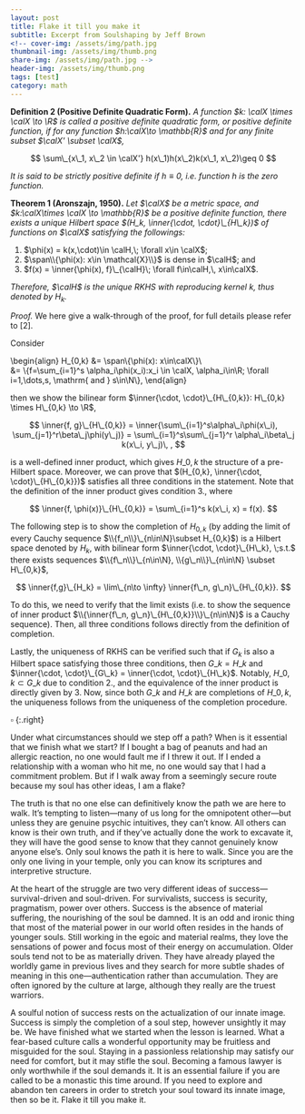 ```yaml
---
layout: post
title: Flake it till you make it
subtitle: Excerpt from Soulshaping by Jeff Brown
<!-- cover-img: /assets/img/path.jpg
thumbnail-img: /assets/img/thumb.png
share-img: /assets/img/path.jpg -->
header-img: /assets/img/thumb.png
tags: [test]
category: math
---
```


**Definition 2 (Positive Definite Quadratic Form).** _A function $k: \calX \times \calX \to \R$ is called a positive definite quadratic form, or positive definite function, if for any function $h:\calX\to \mathbb{R}$ and for any finite subset $\calX' \subset \calX$,_

$$
	\sum\_{x\_1, x\_2 \in \calX'} h(x\_1)h(x\_2)k(x\_1, x\_2)\geq 0
$$

_It is said to be strictly positive definite if $h\equiv 0$, i.e. function $h$ is the zero function._

**Theorem 1 (Aronszajn, 1950).** _Let $\calX$ be a metric space, and $k:\calX\times \calX \to \mathbb{R}$ be a positive definite function, there exists a unique Hilbert space $(H_k, \inner{\cdot, \cdot}\_{H\_k})$ of functions on $\calX$ satisfying the followings:_
1. $\phi(x) = k(x,\cdot)\in \calH,\; \forall x\in \calX$;
2. $\span\\{\phi(x): x\in \mathcal{X}\\}$ is dense in $\calH$; and
3. $f(x) = \inner{\phi(x), f}\_{\calH}\; \forall f\in\calH,\, x\in\calX$.

_Therefore, $\calH$ is the unique RKHS with reproducing kernel $k$, thus denoted by $H_k$._

_Proof._ We here give a walk-through of the proof, for full details please refer to [2].

Consider 

\begin{align}
	H\_{0,k} &= \span\\{\phi(x): x\in\calX\\}\\\
	&= \\{f=\sum_{i=1}^s \alpha\_i\phi(x\_i):x\_i \in \calX, \alpha\_i\in\R\; \forall i=1,\dots,s, \mathrm{ and } s\in\N\\},
\end{align}

then we show the bilinear form $\inner{\cdot, \cdot}\_{H\_{0,k}}: H\_{0,k} \times H\_{0,k} \to \R$,

$$
	\inner{f, g}\_{H\_{0,k}}
	= \inner{\sum\_{i=1}^s\alpha\_i\phi(x\_i), \sum_{j=1}^r\beta\_j\phi(y\_j)}
	= \sum\_{i=1}^s\sum\_{j=1}^r \alpha\_i\beta\_j k(x\_i, y\_j)\, ,
$$

is a well-defined inner product, which gives $H\_{0,k}$ the structure of a pre-Hilbert space. Moreover, we can prove that $(H_{0,k}, \inner{\cdot, \cdot}\_{H\_{0,k}})$ satisfies all three conditions in the statement. Note that the definition of the inner product gives condition 3., where 

$$
	\inner{f, \phi(x)}\_{H\_{0,k}} = \sum\_{i=1}^s k(x\_i, x) = f(x).
$$

The following step is to show the completion of $H_{0,k}$ (by adding the limit of every Cauchy sequence $\\{f_n\\}\_{n\in\N}\subset H_{0,k}$) is a Hilbert space denoted by $H_k$, with bilinear form $\inner{\cdot, \cdot}\_{H\_k}, \;s.t.$ there exists sequences $\\{f\_n\\}\_{n\in\N}, \\{g\_n\\}\_{n\in\N} \subset H\_{0,k}$,

$$
	\inner{f,g}\_{H_k} = \lim\_{n\to \infty} \inner{f\_n, g\_n}\_{H\_{0,k}}.
$$

To do this, we need to verify that the limit exists (i.e. to show the sequence of inner product $\\{\inner{f\_n, g\_n}\_{H\_{0,k}}\\}\_{n\in\N}$ is a Cauchy sequence). Then, all three conditions follows directly from the definition of completion.

Lastly, the uniqueness of RKHS can be verified such that if $G_k$ is also a Hilbert space satisfying those three conditions, then $G\_k = H\_k$ and $\inner{\cdot, \cdot}\_{G\_k} = \inner{\cdot, \cdot}\_{H\_k}$. Notably, $H\_{0,k} \subset G\_k$ due to condition 2., and the equivalence of the inner product is directly given by 3. Now, since both $G\_k$ and $H\_k$ are completions of $H\_{0,k}$, the uniqueness follows from the uniqueness of the completion procedure.

$\square$
{:.right}

Under what circumstances should we step off a path? When is it essential that we finish what we start? If I bought a bag of peanuts and had an allergic reaction, no one would fault me if I threw it out. If I ended a relationship with a woman who hit me, no one would say that I had a commitment problem. But if I walk away from a seemingly secure route because my soul has other ideas, I am a flake?

The truth is that no one else can definitively know the path we are here to walk. It’s tempting to listen—many of us long for the omnipotent other—but unless they are genuine psychic intuitives, they can’t know. All others can know is their own truth, and if they’ve actually done the work to excavate it, they will have the good sense to know that they cannot genuinely know anyone else’s. Only soul knows the path it is here to walk. Since you are the only one living in your temple, only you can know its scriptures and interpretive structure.

At the heart of the struggle are two very different ideas of success—survival-driven and soul-driven. For survivalists, success is security, pragmatism, power over others. Success is the absence of material suffering, the nourishing of the soul be damned. It is an odd and ironic thing that most of the material power in our world often resides in the hands of younger souls. Still working in the egoic and material realms, they love the sensations of power and focus most of their energy on accumulation. Older souls tend not to be as materially driven. They have already played the worldly game in previous lives and they search for more subtle shades of meaning in this one—authentication rather than accumulation. They are often ignored by the culture at large, although they really are the truest warriors.

A soulful notion of success rests on the actualization of our innate image. Success is simply the completion of a soul step, however unsightly it may be. We have finished what we started when the lesson is learned. What a fear-based culture calls a wonderful opportunity may be fruitless and misguided for the soul. Staying in a passionless relationship may satisfy our need for comfort, but it may stifle the soul. Becoming a famous lawyer is only worthwhile if the soul demands it. It is an essential failure if you are called to be a monastic this time around. If you need to explore and abandon ten careers in order to stretch your soul toward its innate image, then so be it. Flake it till you make it.
